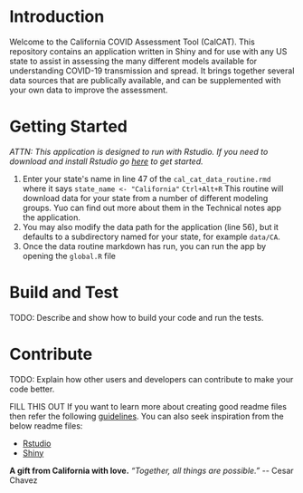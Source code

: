 # Introduction 
Welcome to the California COVID Assessment Tool (CalCAT).  This repository contains an application written in Shiny and for use with any US state to assist in assessing the many different models available for understanding COVID-19 transmission and spread. It brings together several data sources that are publically available, and can be supplemented with your own data to improve the assessment. 

# Getting Started
_ATTN: This application is designed to run with Rstudio. If you need to download and install Rstudio go [here](https://rstudio.com/) to get started._ 
1. Enter your state's name in line 47 of the `cal_cat_data_routine.rmd` where it says ```state_name <- "California"```
``Ctrl+Alt+R``
This routine will download data for your state from a number of different modeling groups. Yuo can find out more about them in the Technical notes app the application. 
2. You may also modify the data path for the application (line 56), but it defaults to a subdirectory named for your state, for example `data/CA`. 
3. Once the data routine markdown has run, you can run the app by opening the `global.R` file 

# Build and Test
TODO: Describe and show how to build your code and run the tests. 

# Contribute
TODO: Explain how other users and developers can contribute to make your code better. 

FILL THIS OUT
If you want to learn more about creating good readme files then refer the following [guidelines](https://docs.microsoft.com/en-us/azure/devops/repos/git/create-a-readme?view=azure-devops). You can also seek inspiration from the below readme files:
- [Rstudio](https://rstudio.com/)
- [Shiny](https://shiny.rstudio.com/)



__A gift from California with love.__
_“Together, all things are possible.”_
                -- Cesar Chavez 
